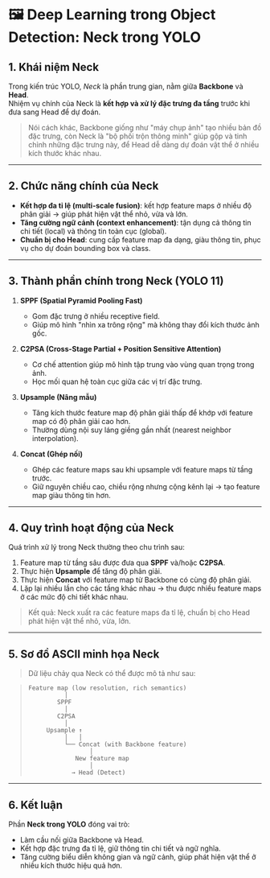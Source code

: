 # 🖼️ Deep Learning trong Object Detection: Neck trong YOLO

## 1. Khái niệm Neck
Trong kiến trúc YOLO, *Neck* là phần trung gian, nằm giữa **Backbone** và **Head**.  
Nhiệm vụ chính của Neck là **kết hợp và xử lý đặc trưng đa tầng** trước khi đưa sang Head để dự đoán.  

> Nói cách khác, Backbone giống như "máy chụp ảnh" tạo nhiều bản đồ đặc trưng, còn Neck là "bộ phối trộn thông minh" giúp gộp và tinh chỉnh những đặc trưng này, để Head dễ dàng dự đoán vật thể ở nhiều kích thước khác nhau.

---

## 2. Chức năng chính của Neck
- **Kết hợp đa tỉ lệ (multi-scale fusion)**: kết hợp feature maps ở nhiều độ phân giải → giúp phát hiện vật thể nhỏ, vừa và lớn.  
- **Tăng cường ngữ cảnh (context enhancement)**: tận dụng cả thông tin chi tiết (local) và thông tin toàn cục (global).  
- **Chuẩn bị cho Head**: cung cấp feature map đa dạng, giàu thông tin, phục vụ cho dự đoán bounding box và class.

---

## 3. Thành phần chính trong Neck (YOLO 11)
1. **SPPF (Spatial Pyramid Pooling Fast)**
   - Gom đặc trưng ở nhiều receptive field.
   - Giúp mô hình "nhìn xa trông rộng" mà không thay đổi kích thước ảnh gốc.

2. **C2PSA (Cross-Stage Partial + Position Sensitive Attention)**
   - Cơ chế attention giúp mô hình tập trung vào vùng quan trọng trong ảnh.
   - Học mối quan hệ toàn cục giữa các vị trí đặc trưng.

3. **Upsample (Nâng mẫu)**
   - Tăng kích thước feature map độ phân giải thấp để khớp với feature map có độ phân giải cao hơn.
   - Thường dùng nội suy láng giềng gần nhất (nearest neighbor interpolation).

4. **Concat (Ghép nối)**
   - Ghép các feature maps sau khi upsample với feature maps từ tầng trước.
   - Giữ nguyên chiều cao, chiều rộng nhưng cộng kênh lại → tạo feature map giàu thông tin hơn.

---

## 4. Quy trình hoạt động của Neck
Quá trình xử lý trong Neck thường theo chu trình sau:
1. Feature map từ tầng sâu được đưa qua **SPPF** và/hoặc **C2PSA**.  
2. Thực hiện **Upsample** để tăng độ phân giải.  
3. Thực hiện **Concat** với feature map từ Backbone có cùng độ phân giải.  
4. Lặp lại nhiều lần cho các tầng khác nhau → thu được nhiều feature maps ở các mức độ chi tiết khác nhau.  

> Kết quả: Neck xuất ra các feature maps đa tỉ lệ, chuẩn bị cho Head phát hiện vật thể nhỏ, vừa, lớn.

---

## 5. Sơ đồ ASCII minh họa Neck

> Dữ liệu chảy qua Neck có thể được mô tả như sau:

>     Feature map (low resolution, rich semantics)
>               │
>             SPPF
>               │
>             C2PSA
>               │
>          Upsample ↑
>               │   │
>               └── Concat (with Backbone feature)
>                      │
>                  New feature map
>                      │
>                 → Head (Detect)

---

## 6. Kết luận
Phần **Neck trong YOLO** đóng vai trò:
- Làm cầu nối giữa Backbone và Head.  
- Kết hợp đặc trưng đa tỉ lệ, giữ thông tin chi tiết và ngữ nghĩa.  
- Tăng cường biểu diễn không gian và ngữ cảnh, giúp phát hiện vật thể ở nhiều kích thước hiệu quả hơn.
